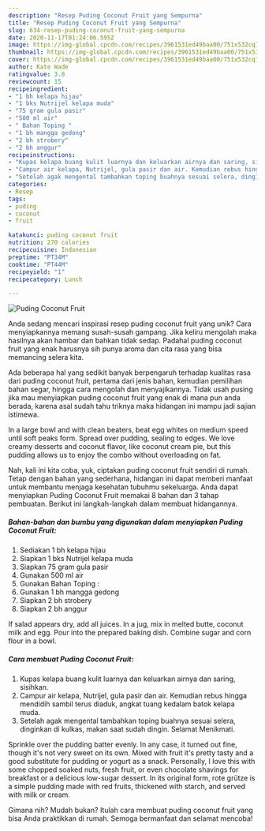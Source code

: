 ```yaml
---
description: "Resep Puding Coconut Fruit yang Sempurna"
title: "Resep Puding Coconut Fruit yang Sempurna"
slug: 634-resep-puding-coconut-fruit-yang-sempurna
date: 2020-11-17T01:24:06.595Z
image: https://img-global.cpcdn.com/recipes/3961531ed49baa00/751x532cq70/puding-coconut-fruit-foto-resep-utama.jpg
thumbnail: https://img-global.cpcdn.com/recipes/3961531ed49baa00/751x532cq70/puding-coconut-fruit-foto-resep-utama.jpg
cover: https://img-global.cpcdn.com/recipes/3961531ed49baa00/751x532cq70/puding-coconut-fruit-foto-resep-utama.jpg
author: Kate Wade
ratingvalue: 3.8
reviewcount: 15
recipeingredient:
- "1 bh kelapa hijau"
- "1 bks Nutrijel kelapa muda"
- "75 gram gula pasir"
- "500 ml air"
- " Bahan Toping "
- "1 bh mangga gedong"
- "2 bh strobery"
- "2 bh anggur"
recipeinstructions:
- "Kupas kelapa buang kulit luarnya dan keluarkan airnya dan saring, sisihkan."
- "Campur air kelapa, Nutrijel, gula pasir dan air. Kemudian rebus hingga mendidih sambil terus diaduk, angkat tuang kedalam batok kelapa muda."
- "Setelah agak mengental tambahkan toping buahnya sesuai selera, dinginkan di kulkas, makan saat sudah dingin. Selamat Menikmati."
categories:
- Resep
tags:
- puding
- coconut
- fruit

katakunci: puding coconut fruit 
nutrition: 270 calories
recipecuisine: Indonesian
preptime: "PT34M"
cooktime: "PT44M"
recipeyield: "1"
recipecategory: Lunch

---
```



![Puding Coconut Fruit](https://img-global.cpcdn.com/recipes/3961531ed49baa00/751x532cq70/puding-coconut-fruit-foto-resep-utama.jpg)

Anda sedang mencari inspirasi resep puding coconut fruit yang unik? Cara menyiapkannya memang susah-susah gampang. Jika keliru mengolah maka hasilnya akan hambar dan bahkan tidak sedap. Padahal puding coconut fruit yang enak harusnya sih punya aroma dan cita rasa yang bisa memancing selera kita.

Ada beberapa hal yang sedikit banyak berpengaruh terhadap kualitas rasa dari puding coconut fruit, pertama dari jenis bahan, kemudian pemilihan bahan segar, hingga cara mengolah dan menyajikannya. Tidak usah pusing jika mau menyiapkan puding coconut fruit yang enak di mana pun anda berada, karena asal sudah tahu triknya maka hidangan ini mampu jadi sajian istimewa.

In a large bowl and with clean beaters, beat egg whites on medium speed until soft peaks form. Spread over pudding, sealing to edges. We love creamy desserts and coconut flavor, like coconut cream pie, but this pudding allows us to enjoy the combo without overloading on fat.


Nah, kali ini kita coba, yuk, ciptakan puding coconut fruit sendiri di rumah. Tetap dengan bahan yang sederhana, hidangan ini dapat memberi manfaat untuk membantu menjaga kesehatan tubuhmu sekeluarga. Anda dapat menyiapkan Puding Coconut Fruit memakai 8 bahan dan 3 tahap pembuatan. Berikut ini langkah-langkah dalam membuat hidangannya.

<!--inarticleads1-->

##### Bahan-bahan dan bumbu yang digunakan dalam menyiapkan Puding Coconut Fruit:

1. Sediakan 1 bh kelapa hijau
1. Siapkan 1 bks Nutrijel kelapa muda
1. Siapkan 75 gram gula pasir
1. Gunakan 500 ml air
1. Gunakan  Bahan Toping :
1. Gunakan 1 bh mangga gedong
1. Siapkan 2 bh strobery
1. Siapkan 2 bh anggur


If salad appears dry, add all juices. In a jug, mix in melted butte, coconut milk and egg. Pour into the prepared baking dish. Combine sugar and corn flour in a bowl. 

<!--inarticleads2-->

##### Cara membuat Puding Coconut Fruit:

1. Kupas kelapa buang kulit luarnya dan keluarkan airnya dan saring, sisihkan.
1. Campur air kelapa, Nutrijel, gula pasir dan air. Kemudian rebus hingga mendidih sambil terus diaduk, angkat tuang kedalam batok kelapa muda.
1. Setelah agak mengental tambahkan toping buahnya sesuai selera, dinginkan di kulkas, makan saat sudah dingin. Selamat Menikmati.


Sprinkle over the pudding batter evenly. In any case, it turned out fine, though it&#39;s not very sweet on its own. Mixed with fruit it&#39;s pretty tasty and a good substitute for pudding or yogurt as a snack. Personally, I love this with some chopped soaked nuts, fresh fruit, or even chocolate shavings for breakfast or a delicious low-sugar dessert. In its original form, rote grütze is a simple pudding made with red fruits, thickened with starch, and served with milk or cream. 

Gimana nih? Mudah bukan? Itulah cara membuat puding coconut fruit yang bisa Anda praktikkan di rumah. Semoga bermanfaat dan selamat mencoba!
